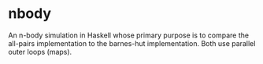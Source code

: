 # nbody

An n-body simulation in Haskell whose primary purpose is to compare the all-pairs implementation to the barnes-hut implementation. Both use parallel outer loops (maps).
